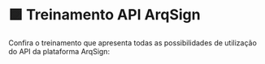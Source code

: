 # 🟪 Treinamento API ArqSign

Confira o treinamento que apresenta todas as possibilidades de utilização do API da plataforma ArqSign:



